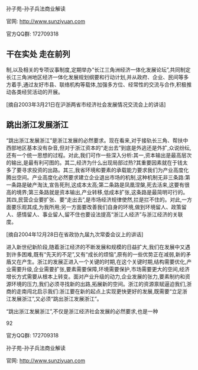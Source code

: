 孙子苑-孙子兵法商业解读

官网: http://www.sunziyuan.com

官方QQ群: 172709318

## 干在实处 走在前列

制,以及相关的专项议事制度,定期举办“长江三角洲经济一体化发展论坛”,共同制定长江三角洲地区经济一体化发展规划纲要和行动计划,并从政府、企业、民间等多方着手,通过友好市县、联络机构等载体,加强多方位、经常性的交流与合作,积极推动各类经贸活动的开展。

[摘自2003年3月21日在沪浙两省市经济社会发展情况交流会上的讲话]

## 跳出浙江发展浙江

“跳出浙江发展浙江”是浙江发展的必然要求。现在看来,对于接轨长三角、帮扶中西部地区基本没有杂音,但对于浙江资本的“走出去”到底是外逃还是外扩,众说纷纭,还有一个统一思想的过程。对此,我们可作一些深入分析:其一,资本输出是最高层次的输出,是最有利可图的。其二,经济为什么出现局部过热?其重要因素就在于钱太多了要寻求投资的出路。其三,我省环境和要素的承载能力要求我们为产业高度化腾出空间。产业高度化必然要求建立企业退出市场的机制,这种机制无非三条路:第一条路是破产淘汰,宣告死刑,这成本太高;第二条路是凤凰涅槃,死去活来,这要有很高的境界;第三条路就是资本输出,产业转移,低成本扩张,这条路是最简明可行的。其四,民营企业要扩张、要“走出去”,是市场经济规律使然,拦是拦不住的。对此,一方面要乐观其成,为我所用;另一方面要改善我们自身的环境,做到环境留人、政策留人、感情留人、事业留人,留不住也要设法提高“浙江人经济”与浙江经济的关联度。

[摘自2004年12月28日在省政协九届九次常委会议上的讲话]

进入新世纪新阶段,随着浙江经济的不断发展和规模的日益扩大,我们在发展中又遇到许多困难,既有“先天的不足”,又有“成长的烦恼”,原有的一些优势正在减弱,新的矛盾又在产生。浙江的发展正进入一个关键的时期,在这个关键时期,结构需要优化,产业需要升级,企业需要扩张,要素需要保障,环境需要保护,市场需要更大的空间,经济增长方式需要从根本上转变。面对产业升级的动力,企业发展的张力,要素制约和资源环境的压力,我们必须寻找新的出路,拓展新的空间。浙江的资源禀赋逼迫我们,浙商的走南闯北启示我们:浙江要在新的起点上实现更快更好的发展,既需要“立足浙江发展浙江”,又必须“跳出浙江发展浙江”。

“跳出浙江发展浙江”,不仅是浙江经济社会发展的必然要求,也是一种

92

官方QQ群: 172709318

孙子苑-孙子兵法商业解读

官网: http://www.sunziyuan.com